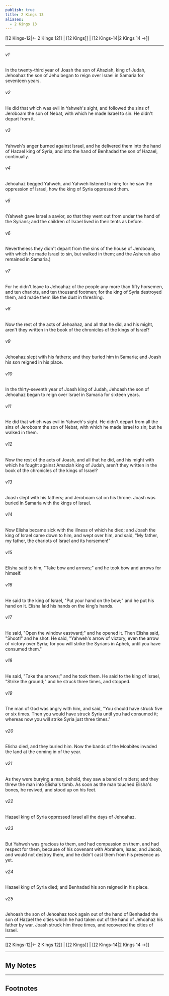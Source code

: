 ```yaml
---
publish: true
title: 2 Kings 13
aliases:
  - 2 Kings 13
---
```


[[2 Kings-12|← 2 Kings 12]] | [[2 Kings]] | [[2 Kings-14|2 Kings 14 →]]
***



###### v1 
In the twenty-third year of Joash the son of Ahaziah, king of Judah, Jehoahaz the son of Jehu began to reign over Israel in Samaria for seventeen years. 

###### v2 
He did that which was evil in Yahweh's sight, and followed the sins of Jeroboam the son of Nebat, with which he made Israel to sin. He didn't depart from it. 

###### v3 
Yahweh's anger burned against Israel, and he delivered them into the hand of Hazael king of Syria, and into the hand of Benhadad the son of Hazael, continually. 

###### v4 
Jehoahaz begged Yahweh, and Yahweh listened to him; for he saw the oppression of Israel, how the king of Syria oppressed them. 

###### v5 
(Yahweh gave Israel a savior, so that they went out from under the hand of the Syrians; and the children of Israel lived in their tents as before. 

###### v6 
Nevertheless they didn't depart from the sins of the house of Jeroboam, with which he made Israel to sin, but walked in them; and the Asherah also remained in Samaria.) 

###### v7 
For he didn't leave to Jehoahaz of the people any more than fifty horsemen, and ten chariots, and ten thousand footmen; for the king of Syria destroyed them, and made them like the dust in threshing. 

###### v8 
Now the rest of the acts of Jehoahaz, and all that he did, and his might, aren't they written in the book of the chronicles of the kings of Israel? 

###### v9 
Jehoahaz slept with his fathers; and they buried him in Samaria; and Joash his son reigned in his place. 

###### v10 
In the thirty-seventh year of Joash king of Judah, Jehoash the son of Jehoahaz began to reign over Israel in Samaria for sixteen years. 

###### v11 
He did that which was evil in Yahweh's sight. He didn't depart from all the sins of Jeroboam the son of Nebat, with which he made Israel to sin; but he walked in them. 

###### v12 
Now the rest of the acts of Joash, and all that he did, and his might with which he fought against Amaziah king of Judah, aren't they written in the book of the chronicles of the kings of Israel? 

###### v13 
Joash slept with his fathers; and Jeroboam sat on his throne. Joash was buried in Samaria with the kings of Israel. 

###### v14 
Now Elisha became sick with the illness of which he died; and Joash the king of Israel came down to him, and wept over him, and said, "My father, my father, the chariots of Israel and its horsemen!" 

###### v15 
Elisha said to him, "Take bow and arrows;" and he took bow and arrows for himself. 

###### v16 
He said to the king of Israel, "Put your hand on the bow;" and he put his hand on it. Elisha laid his hands on the king's hands. 

###### v17 
He said, "Open the window eastward;" and he opened it. Then Elisha said, "Shoot!" and he shot. He said, "Yahweh's arrow of victory, even the arrow of victory over Syria; for you will strike the Syrians in Aphek, until you have consumed them." 

###### v18 
He said, "Take the arrows;" and he took them. He said to the king of Israel, "Strike the ground;" and he struck three times, and stopped. 

###### v19 
The man of God was angry with him, and said, "You should have struck five or six times. Then you would have struck Syria until you had consumed it; whereas now you will strike Syria just three times." 

###### v20 
Elisha died, and they buried him. Now the bands of the Moabites invaded the land at the coming in of the year. 

###### v21 
As they were burying a man, behold, they saw a band of raiders; and they threw the man into Elisha's tomb. As soon as the man touched Elisha's bones, he revived, and stood up on his feet. 

###### v22 
Hazael king of Syria oppressed Israel all the days of Jehoahaz. 

###### v23 
But Yahweh was gracious to them, and had compassion on them, and had respect for them, because of his covenant with Abraham, Isaac, and Jacob, and would not destroy them, and he didn't cast them from his presence as yet. 

###### v24 
Hazael king of Syria died; and Benhadad his son reigned in his place. 

###### v25 
Jehoash the son of Jehoahaz took again out of the hand of Benhadad the son of Hazael the cities which he had taken out of the hand of Jehoahaz his father by war. Joash struck him three times, and recovered the cities of Israel.

***
[[2 Kings-12|← 2 Kings 12]] | [[2 Kings]] | [[2 Kings-14|2 Kings 14 →]]

---
## My Notes

---
## Footnotes